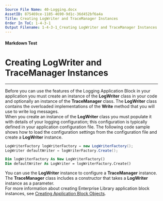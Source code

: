 ```yaml
---
Source File Name: 40-Logging.docx
AssetID: 875469ce-1185-4690-9d1c-36d452bf6a4a
Title: Creating LogWriter and TraceManager Instances
Order In ToC: 1-4-3-1
Output Filename: 1-4-3-1_Creating LogWriter and TraceManager Instances.markdown
---
```


#### Markdown Test ####
# Creating LogWriter and TraceManager Instances #
----------

Before you can use the features of the Logging Application Block in your application you must create an instance of the **LogWriter** class in your code and optionally an instance of the **TraceManager** class. The **LogWriter** class contains the overloaded implementations of the **Write** method that you will use to write log messages.  
When you create an instance of the **LogWriter** class you must populate it with details of your logging configuration; this configuration is typically defined in your application configuration file. The following code sample shows how to load the configuration settings from the configuration file and create a **LogWriter** instance.  

```csharp
LogWriterFactory logWriterFactory = new LogWriterFactory();
LogWriter defaultWriter = logWriterFactory.Create();
```


```vb
Dim logWriterFactory As New LogWriterFactory()
Dim defaultWriter As LogWriter = logWriterFactory.Create()
```

You can use the **LogWriter** instance to configure a **TraceManager** instance. The **TraceManager** class includes a constructor that takes a **LogWriter** instance as a parameter.   
For more information about creating Enterprise Library application block instances, see [Creating Application Block Objects](test-markdown_6453869a-c2bb-4494-9095-ea97d328ee94.html).  

